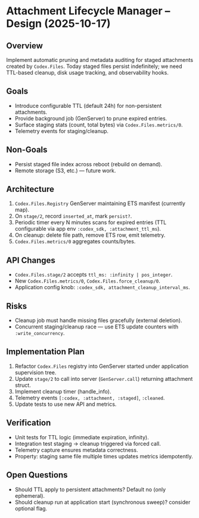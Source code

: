 # Attachment Lifecycle Manager – Design (2025-10-17)

## Overview
Implement automatic pruning and metadata auditing for staged attachments created by `Codex.Files`. Today staged files persist indefinitely; we need TTL-based cleanup, disk usage tracking, and observability hooks.

## Goals
- Introduce configurable TTL (default 24h) for non-persistent attachments.
- Provide background job (GenServer) to prune expired entries.
- Surface staging stats (count, total bytes) via `Codex.Files.metrics/0`.
- Telemetry events for staging/cleanup.

## Non-Goals
- Persist staged file index across reboot (rebuild on demand).
- Remote storage (S3, etc.) — future work.

## Architecture
1. `Codex.Files.Registry` GenServer maintaining ETS manifest (currently map).
2. On `stage/2`, record `inserted_at`, mark `persist?`.
3. Periodic timer every N minutes scans for expired entries (TTL configurable via app env `:codex_sdk, :attachment_ttl_ms`).
4. On cleanup: delete file path, remove ETS row, emit telemetry.
5. `Codex.Files.metrics/0` aggregates counts/bytes.

## API Changes
- `Codex.Files.stage/2` accepts `ttl_ms: :infinity | pos_integer`.
- New `Codex.Files.metrics/0`, `Codex.Files.force_cleanup/0`.
- Application config knob: `:codex_sdk, attachment_cleanup_interval_ms`.

## Risks
- Cleanup job must handle missing files gracefully (external deletion).
- Concurrent staging/cleanup race — use ETS update counters with `:write_concurrency`.

## Implementation Plan
1. Refactor `Codex.Files` registry into GenServer started under application supervision tree.
2. Update `stage/2` to call into server (`GenServer.call`) returning attachment struct.
3. Implement cleanup timer (handle_info).
4. Telemetry events `[:codex, :attachment, :staged]`, `:cleaned`.
5. Update tests to use new API and metrics.

## Verification
- Unit tests for TTL logic (immediate expiration, infinity).
- Integration test staging -> cleanup triggered via forced call.
- Telemetry capture ensures metadata correctness.
- Property: staging same file multiple times updates metrics idempotently.

## Open Questions
- Should TTL apply to persistent attachments? Default no (only ephemeral).
- Should cleanup run at application start (synchronous sweep)? consider optional flag.
